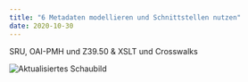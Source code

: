 ```yaml
---
title: "6 Metadaten modellieren und Schnittstellen nutzen"
date: 2020-10-30
---
```

SRU, OAI-PMH und Z39.50  &  XSLT und Crosswalks 





![Aktualisiertes Schaubild](https://pad.gwdg.de/uploads/upload_19a6e70e127583b4c50e24282bf7e3fd.png)

